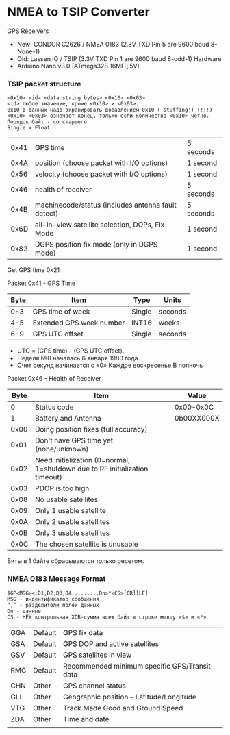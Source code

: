 # NMEA to TSIP Converter

GPS Receivers
* New: CONDOR C2626 / NMEA 0183 (2.8V TXD Pin 5 are 9600 baud 8-None-1)
* Old: Lassen iQ / TSIP (3.3V TXD Pin 1 are 9600 baud 8-odd-1)
Hardware
* Arduino Nano v3.0 (ATmega328 16МГц 5V)

### TSIP packet structure

    <0x10> <id> <data string bytes> <0x10> <0x03>
    <id> любое значение, кроме <0x10> и <0x03>.
    0x10 в данных надо экранировать добавлением 0x10 ('stuffing') (!!!)
    <0x10> <0x03> означает конец, только если количество <0x10> четно.
    Порядок байт - со старшего
    Single = Float
	
|	   |											|			|
|------|--------------------------------------------|-----------|
| 0x41 | GPS time									| 5 seconds	|
| 0x4A | position (choose packet with I/O options)	| 1 second	|
| 0x56 | velocity (choose packet with I/O options)	| 1 second	|
| 0x46 | health of receiver							| 5 seconds |
| 0x4B | machinecode/status (includes antenna fault detect)	| 5 seconds |
| 0x6D | all-in-view satellite selection, DOPs, Fix Mode	| 1 second |
| 0x82 | DGPS position fix mode (only in DGPS mode)	| 1 second	|

Get GPS time 0x21

Packet 0x41 - GPS Time 

| Byte	|			Item			 | Type	    | Units      |
|-------|----------------------------|----------|------------|
| 0-3	|	GPS time of week		 | 	Single	|  seconds   |
| 4-5	|	Extended GPS week number | 	INT16	|  weeks     |
| 6-9	|	GPS UTC offset			 | 	Single	|  seconds   |
* UTC = (GPS time) - (GPS UTC offset).
* Неделя №0 началась 6 января 1980 года.
* Счет секунд начинается с «0» Каждое воскресенье В полночь

Packet 0x46 - Health of Receiver

| Byte |	Item |	Value |
|------|---------|--------|
| 0	| Status code			| 0x00-0x0C                                                |
| 1	| Battery and Antenna | 0b00XX000X                                                 |
| 0x00 | Doing position fixes (full accuracy)                                          |
| 0x01 | Don't have GPS time yet (none/unknown)                                        |
| 0x02 | Need initialization (0=normal, 1=shutdown due to RF initialization timeout)   |
| 0x03 | PDOP is too high                                                              |
| 0x08 | No usable satellites                                                          |
| 0x09 | Only 1 usable satellite                                                       |
| 0x0A | Only 2 usable satellites                                                      |
| 0x0B | Only 3 usable satellites                                                      |
| 0x0C | The chosen satellite is unusable                                              |
Биты в 1 байте сбрасываются только ресетом.

### NMEA 0183 Message Format

    $GP<MSG><,D1,D2,D3,D4,.......,Dn>*<CS>[CR][LF]
    MSG - индентификатор сообщения
    “,” - разделители полей данных
    Dn - данные
    CS - HЁX контрольная XOR-сумма всех байт в строке между «$» и «*»

| | | |
|-------|-----------|-----------------------------------------------|
| GGA	|	Default | GPS fix data 									|
| GSA	|	Default | GPS DOP and active satellites 				|
| GSV	|	Default | GPS satellites in view						|
| RMC 	|	Default | Recommended minimum specific GPS/Transit data |
| CHN	|	Other	| GPS channel status                           |
| GLL	|	Other	| Geographic position – Latitude/Longitude     |
| VTG	|	Other	| Track Made Good and Ground Speed				|
| ZDA	|	Other	| Time and date								|
                                                                                                                             |

